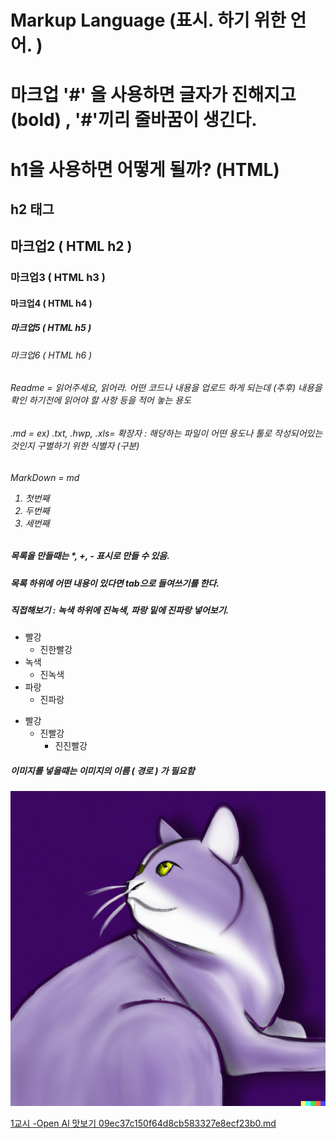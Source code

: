 # Markup Language (표시. 하기 위한 언어. )

# 마크업 '#' 을 사용하면 글자가 진해지고 (bold) , '#'끼리 줄바꿈이 생긴다.

<h1> h1을 사용하면 어떻게 될까? (HTML) </h1>
<h2> h2 태그 </h2>
  
## 마크업2 ( HTML h2 )
### 마크업3 ( HTML h3 )
#### 마크업4 ( HTML h4 )
##### 마크업5 ( HTML h5 )
###### 마크업6 ( HTML h6 )


###### Readme = 읽어주세요, 읽어라. 어떤 코드나 내용을 업로드 하게 되는데 (추후) 내용을 확인 하기전에 읽어야 할 사항 등을 적어 놓는 용도
###### .md = ex) .txt, .hwp, .xls= 확장자 : 해당하는 파일이 어떤 용도나 툴로 작성되어있는 것인지 구별하기 위한 식별자 (구분)
<h6> MarkDown = md
  
  1. 첫번째
  2. 두번째
  3. 세번째
  
  ##### 목록을 만들때는 *, +, - 표시로 만들 수 있음.
  ##### 목록 하위에 어떤 내용이 있다면 tab으로 들여쓰기를 한다.
  ##### 직접해보기 : 녹색 하위에 진녹색, 파랑 밑에 진파랑 넣어보기.
  * 빨강
    * 진한빨강
  * 녹색
    * 진녹색
  * 파랑
    * 진파랑
  
  + 빨강
    + 진빨강
      + 진진빨강
  
##### 이미지를 넣을때는 이미지의 이름 ( 경로 ) 가 필요함
![Alt text](profile1.png)

[1교시 -Open Al 맛보기 09ec37c150f64d8cb583327e8ecf23b0.md](https://github.com/SanctusAlbino/TestKgh/files/11024586/1.-Open.Al.09ec37c150f64d8cb583327e8ecf23b0.md)

